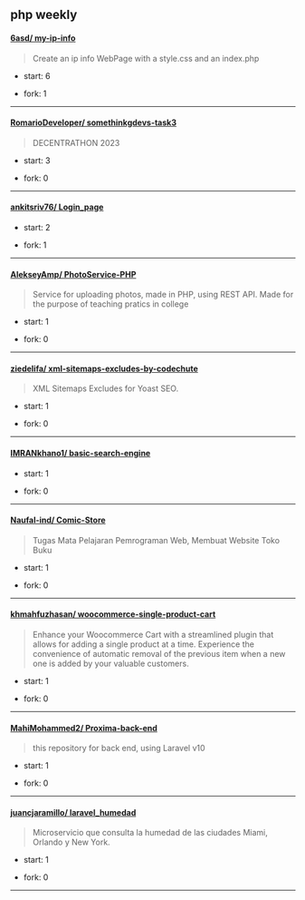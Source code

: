## php weekly

#### [6asd/ my-ip-info](https://github.com/6asd/my-ip-info)
>  Create an ip info WebPage with a style.css and an index.php
+ start: 6
+ fork: 1
---
#### [RomarioDeveloper/ somethinkgdevs-task3](https://github.com/RomarioDeveloper/somethinkgdevs-task3)
>  DECENTRATHON 2023
+ start: 3
+ fork: 0
---
#### [ankitsriv76/ Login_page](https://github.com/ankitsriv76/Login_page)
>  
+ start: 2
+ fork: 1
---
#### [AlekseyAmp/ PhotoService-PHP](https://github.com/AlekseyAmp/PhotoService-PHP)
>  Service for uploading photos, made in PHP, using REST API. Made for the purpose of teaching pratics in college
+ start: 1
+ fork: 0
---
#### [ziedelifa/ xml-sitemaps-excludes-by-codechute](https://github.com/ziedelifa/xml-sitemaps-excludes-by-codechute)
>  XML Sitemaps Excludes for Yoast SEO.
+ start: 1
+ fork: 0
---
#### [IMRANkhano1/ basic-search-engine](https://github.com/IMRANkhano1/basic-search-engine)
>  
+ start: 1
+ fork: 0
---
#### [Naufal-ind/ Comic-Store](https://github.com/Naufal-ind/Comic-Store)
>  Tugas Mata Pelajaran Pemrograman Web, Membuat Website Toko Buku
+ start: 1
+ fork: 0
---
#### [khmahfuzhasan/ woocommerce-single-product-cart](https://github.com/khmahfuzhasan/woocommerce-single-product-cart)
>  Enhance your Woocommerce Cart with a streamlined plugin that allows for adding a single product at a time. Experience the convenience of automatic removal of the previous item when a new one is added by your valuable customers.
+ start: 1
+ fork: 0
---
#### [MahiMohammed2/ Proxima-back-end](https://github.com/MahiMohammed2/Proxima-back-end)
>  this repository for back end, using Laravel v10
+ start: 1
+ fork: 0
---
#### [juancjaramillo/ laravel_humedad](https://github.com/juancjaramillo/laravel_humedad)
>  Microservicio que consulta la humedad de las ciudades Miami, Orlando y New York.
+ start: 1
+ fork: 0
---